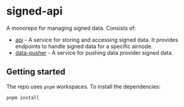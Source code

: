 # signed-api

A monorepo for managing signed data. Consists of:

- [api](./packages/api/README.md) - A service for storing and accessing signed data. It provides endpoints to handle
  signed data for a specific airnode.
- [data-pusher](./packages/data-pusher/README.md) - A service for pushing data provider signed data.

## Getting started

The repo uses `pnpm` workspaces. To install the dependencies:

```sh
pnpm install
```
